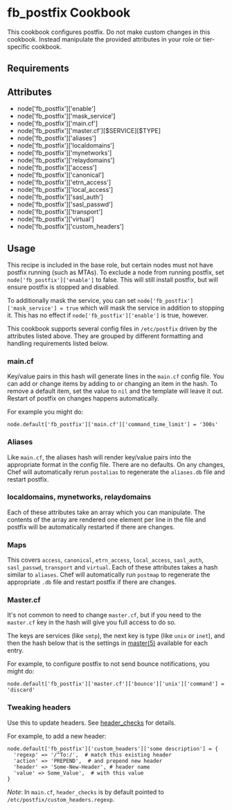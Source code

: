 fb_postfix Cookbook
====================
This cookbook configures postfix. Do not make custom changes in this cookbook.
Instead manipulate the provided attributes in your role or tier-specific
cookbook.

Requirements
------------

Attributes
----------
* node['fb_postfix']['enable']
* node['fb_postfix']['mask_service']
* node['fb_postfix']['main.cf']
* node['fb_postfix']['master.cf'][\$SERVICE][\$TYPE]
* node['fb_postfix']['aliases']
* node['fb_postfix']['localdomains']
* node['fb_postfix']['mynetworks']
* node['fb_postfix']['relaydomains']
* node['fb_postfix']['access']
* node['fb_postfix']['canonical']
* node['fb_postfix']['etrn_access']
* node['fb_postfix']['local_access']
* node['fb_postfix']['sasl_auth']
* node['fb_postfix']['sasl_passwd']
* node['fb_postfix']['transport']
* node['fb_postfix']['virtual']
* node['fb_postfix']['custom_headers']

Usage
-----
This recipe is included in the base role, but certain nodes must not have
postfix running (such as MTAs). To exclude a node from running postfix, set
`node['fb_postfix']['enable']` to false. This will still install postfix, but
will ensure postfix is stopped and disabled.

To additionally mask the service, you can set
`node['fb_postfix']['mask_service'] = true` which will mask the service in
addition to stopping it. This has no effect if `node['fb_postfix']['enable']`
is true, however.

This cookbook supports several config files in `/etc/postfix` driven by the
attributes listed above. They are grouped by different formatting and handling
requirements listed below.

### main.cf
Key/value pairs in this hash will generate lines in the `main.cf` config file.
You can add or change items by adding to or changing an item in the hash. To
remove a default item, set the value to `nil` and the template will leave it
out. Restart of postfix on changes happens automatically.

For example you might do:

```
node.default['fb_postfix']['main.cf']['command_time_limit'] = '300s'
```

### Aliases
Like `main.cf`, the aliases hash will render key/value pairs into the
appropriate format in the config file. There are no defaults. On any changes,
Chef will automatically rerun `postalias` to regenerate the `aliases.db` file
and restart postfix.

### localdomains, mynetworks, relaydomains
Each of these attributes take an array which you can manipulate. The contents
of the array are rendered one element per line in the file and postfix will be
automatically restarted if there are changes.

### Maps
This covers `access`, `canonical`, `etrn_access`, `local_access`, `sasl_auth`,
`sasl_passwd`, `transport` and `virtual`. Each of these attributes takes a hash
similar to `aliases`. Chef will automatically run `postmap` to regenerate the
appropriate `.db` file and restart postfix if there are changes.

### Master.cf
It's not common to need to change `master.cf`, but if you need to the
`master.cf` key in the hash will give you full access to do so.

The keys are services (like `smtp`), the next key is type (like `unix` or
`inet`), and then the hash below that is the settings in
[master(5)](http://www.postfix.org/master.5.html) available for each entry.

For example, to configure postfix to not send bounce notifications, you might
do:

```
node.default['fb_postfix']['master.cf']['bounce']['unix']['command'] = 'discard'
```

### Tweaking headers

Use this to update headers. See
[header_checks](http://www.postfix.org/header_checks.5.html) for details.

For example, to add a new header:

```
node.default['fb_postfix']['custom_headers']['some description'] = {
  'regexp' => '/^To:/',  # match this existing header
  'action' => 'PREPEND',  # and prepend new header
  'header' => 'Some-New-Header', # header name
  'value' => Some_Value',  # with this value
}
```

*Note*: In `main.cf`, `header_checks` is by default pointed to
`/etc/postfix/custom_headers.regexp`.
